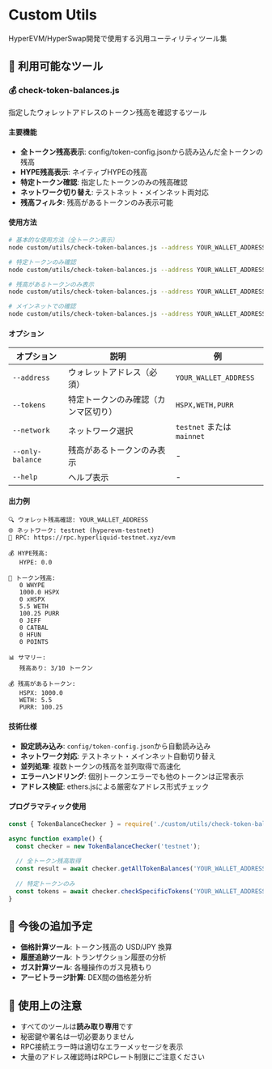 # Custom Utils

HyperEVM/HyperSwap開発で使用する汎用ユーティリティツール集

## 🔧 利用可能なツール

### 💰 check-token-balances.js
指定したウォレットアドレスのトークン残高を確認するツール

#### 主要機能
- **全トークン残高表示**: config/token-config.jsonから読み込んだ全トークンの残高
- **HYPE残高表示**: ネイティブHYPEの残高
- **特定トークン確認**: 指定したトークンのみの残高確認
- **ネットワーク切り替え**: テストネット・メインネット両対応
- **残高フィルタ**: 残高があるトークンのみ表示可能

#### 使用方法

```bash
# 基本的な使用方法（全トークン表示）
node custom/utils/check-token-balances.js --address YOUR_WALLET_ADDRESS

# 特定トークンのみ確認
node custom/utils/check-token-balances.js --address YOUR_WALLET_ADDRESS --tokens HSPX,WETH,PURR

# 残高があるトークンのみ表示
node custom/utils/check-token-balances.js --address YOUR_WALLET_ADDRESS --only-balance

# メインネットでの確認
node custom/utils/check-token-balances.js --address YOUR_WALLET_ADDRESS --network mainnet
```

#### オプション

| オプション | 説明 | 例 |
|-----------|------|-----|
| `--address` | ウォレットアドレス（必須） | `YOUR_WALLET_ADDRESS` |
| `--tokens` | 特定トークンのみ確認（カンマ区切り） | `HSPX,WETH,PURR` |
| `--network` | ネットワーク選択 | `testnet` または `mainnet` |
| `--only-balance` | 残高があるトークンのみ表示 | - |
| `--help` | ヘルプ表示 | - |

#### 出力例

```
🔍 ウォレット残高確認: YOUR_WALLET_ADDRESS
🌐 ネットワーク: testnet (hyperevm-testnet)
📡 RPC: https://rpc.hyperliquid-testnet.xyz/evm

💰 HYPE残高:
   HYPE: 0.0

💎 トークン残高:
   0 WHYPE
   1000.0 HSPX
   0 xHSPX
   5.5 WETH
   100.25 PURR
   0 JEFF
   0 CATBAL
   0 HFUN
   0 POINTS

📊 サマリー:
   残高あり: 3/10 トークン

💰 残高があるトークン:
   HSPX: 1000.0
   WETH: 5.5
   PURR: 100.25
```

#### 技術仕様

- **設定読み込み**: `config/token-config.json`から自動読み込み
- **ネットワーク対応**: テストネット・メインネット自動切り替え
- **並列処理**: 複数トークンの残高を並列取得で高速化
- **エラーハンドリング**: 個別トークンエラーでも他のトークンは正常表示
- **アドレス検証**: ethers.jsによる厳密なアドレス形式チェック

#### プログラマティック使用

```javascript
const { TokenBalanceChecker } = require('./custom/utils/check-token-balances');

async function example() {
  const checker = new TokenBalanceChecker('testnet');
  
  // 全トークン残高取得
  const result = await checker.getAllTokenBalances('YOUR_WALLET_ADDRESS');
  
  // 特定トークンのみ
  const tokens = await checker.checkSpecificTokens('YOUR_WALLET_ADDRESS', ['HSPX', 'WETH']);
}
```

## 🚀 今後の追加予定

- **価格計算ツール**: トークン残高の USD/JPY 換算
- **履歴追跡ツール**: トランザクション履歴の分析
- **ガス計算ツール**: 各種操作のガス見積もり
- **アービトラージ計算**: DEX間の価格差分析

## 📝 使用上の注意

- すべてのツールは**読み取り専用**です
- 秘密鍵や署名は一切必要ありません
- RPC接続エラー時は適切なエラーメッセージを表示
- 大量のアドレス確認時はRPCレート制限にご注意ください
